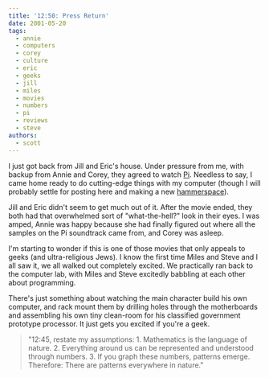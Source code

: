 ```yaml
---
title: '12:50: Press Return'
date: 2001-05-20
tags:
  - annie
  - computers
  - corey
  - culture
  - eric
  - geeks
  - jill
  - miles
  - movies
  - numbers
  - pi
  - reviews
  - steve
authors:
  - scott
---
```


I just got back from Jill and Eric's house. Under pressure from me, with backup from Annie and Corey, they agreed to watch [Pi](http://www.pithemovie.com/). Needless to say, I came home ready to do cutting-edge things with my computer (though I will probably settle for posting here and making a new [hammerspace](http://hammer.spaceninja.com/)).

Jill and Eric didn't seem to get much out of it. After the movie ended, they both had that overwhelmed sort of "what-the-hell?" look in their eyes. I was amped, Annie was happy because she had finally figured out where all the samples on the Pi soundtrack came from, and Corey was asleep.

I'm starting to wonder if this is one of those movies that only appeals to geeks (and ultra-religious Jews). I know the first time Miles and Steve and I all saw it, we all walked out completely excited. We practically ran back to the computer lab, with Miles and Steve excitedly babbling at each other about programming.

There's just something about watching the main character build his own computer, and rack mount them by drilling holes through the motherboards and assembling his own tiny clean-room for his classified government prototype processor. It just gets you excited if you're a geek.

> "12:45, restate my assumptions: 1. Mathematics is the language of nature. 2. Everything around us can be represented and understood through numbers. 3. If you graph these numbers, patterns emerge. Therefore: There are patterns everywhere in nature."
